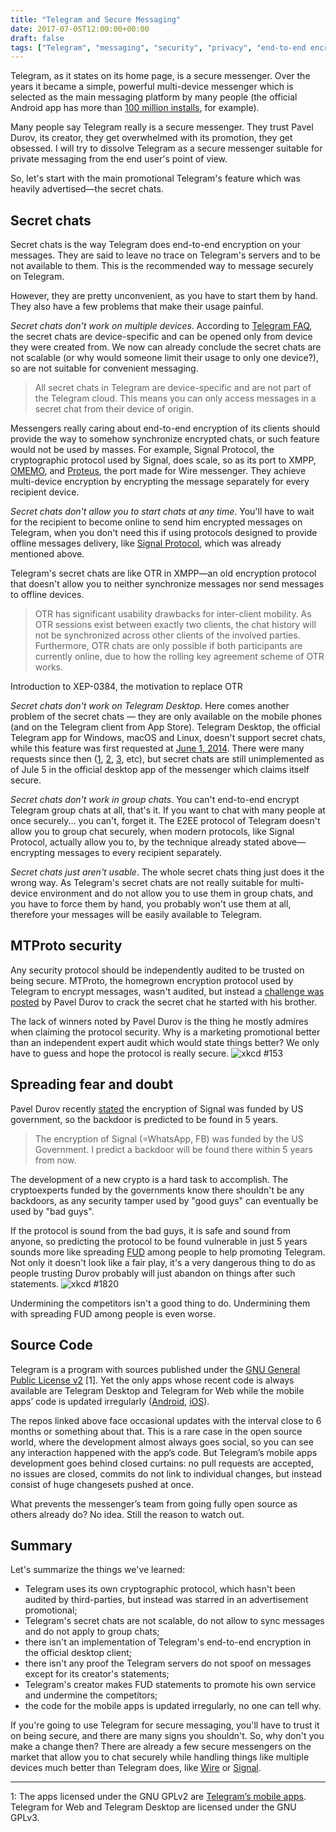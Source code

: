 ```yaml
---
title: "Telegram and Secure Messaging"
date: 2017-07-05T12:00:00+00:00
draft: false
tags: ["Telegram", "messaging", "security", "privacy", "end-to-end encryption"]
---
```


Telegram, as it states on its home page, is a secure messenger. Over the years it became a simple, powerful multi-device messenger which is selected as the main messaging platform by many people (the official Android app has more than [100 million installs](https://play.google.com/store/apps/details?id=org.telegram.messenger), for example).

Many people say Telegram really is a secure messenger. They trust Pavel Durov, its creator, they get overwhelmed with its promotion, they get obsessed. I will try to dissolve Telegram as a secure messenger suitable for private messaging from the end user's point of view.

<!--more-->

So, let's start with the main promotional Telegram's feature which was heavily advertised—the secret chats.

## Secret chats

Secret chats is the way Telegram does end-to-end encryption on your messages. They are said to leave no trace on Telegram's servers and to be not available to them. This is the recommended way to message securely on Telegram.

However, they are pretty unconvenient, as you have to start them by hand. They also have a few problems that make their usage painful.

_Secret chats don't work on multiple devices_. According to [Telegram FAQ](https://telegram.org/faq#q-how-are-secret-chats-different "How are Secret Chats Different?"), the secret chats are device-specific and can be opened only from device they were created from. We now can already conclude the secret chats are not scalable (or why would someone limit their usage to only one device?), so are not suitable for convenient messaging.

> All secret chats in Telegram are device-specific and are not part of the Telegram cloud. This means you can only access messages in a secret chat from their device of origin.

Messengers really caring about end-to-end encryption of its clients should provide the way to somehow synchronize encrypted chats, or such feature would not be used by masses. For example, Signal Protocol, the cryptographic protocol used by Signal, does scale, so as its port to XMPP, [OMEMO](https://xmpp.org/extensions/xep-0384.html "XEP-0384: OMEMO Encryption"), and [Proteus](https://github.com/wireapp/proteus), the port made for Wire messenger. They achieve multi-device encryption by encrypting the message separately for every recipient device.

_Secret chats don't allow you to start chats at any time_. You'll have to wait for the recipient to become online to send him encrypted messages on Telegram, when you don't need this if using protocols designed to provide offline messages delivery, like [Signal Protocol](https://en.wikipedia.org/wiki/Signal_Protocol), which was already mentioned above.

Telegram's secret chats are like OTR in XMPP—an old encryption protocol that doesn't allow you to neither synchronize messages nor send messages to offline devices.

> OTR has significant usability drawbacks for inter-client mobility. As OTR sessions exist between exactly two clients, the chat history will not be synchronized across other clients of the involved parties. Furthermore, OTR chats are only possible if both participants are currently online, due to how the rolling key agreement scheme of OTR works.

<span class="quote__subtitle">Introduction to XEP-0384, the motivation to replace OTR</span>

_Secret chats don't work on Telegram Desktop_. Here comes another problem of the secret chats — they are only available on the mobile phones (and on the Telegram client from App Store). Telegram Desktop, the official Telegram app for Windows, macOS and Linux, doesn't support secret chats, while this feature was first requested at [June 1, 2014](https://github.com/telegramdesktop/tdesktop/issues/5). There were many requests since then ([1](https://github.com/telegramdesktop/tdesktop/issues/118), [2](https://github.com/telegramdesktop/tdesktop/issues/619), [3](https://github.com/telegramdesktop/tdesktop/issues/871), etc), but secret chats are still unimplemented as of Jule 5 in the official desktop app of the messenger which claims itself secure.

_Secret chats don't work in group chats_. You can't end-to-end encrypt Telegram group chats at all, that's it. If you want to chat with many people at once securely... you can't, forget it. The E2EE protocol of Telegram doesn't allow you to group chat securely, when modern protocols, like Signal Protocol, actually allow you to, by the technique already stated above—encrypting messages to every recipient separately.

_Secret chats just aren't usable_. The whole secret chats thing just does it the wrong way. As Telegram's secret chats are not really suitable for multi-device environment and do not allow you to use them in group chats, and you have to force them by hand, you probably won't use them at all, therefore your messages will be easily available to Telegram.

## MTProto security

Any security protocol should be independently audited to be trusted on being secure. MTProto, the homegrown encryption protocol used by Telegram to encrypt messages, wasn't audited, but instead a [challenge was posted](https://telegram.org/blog/cryptocontest "$300000 for Cracking Telegram Encryption") by Pavel Durov to crack the secret chat he started with his brother.

The lack of winners noted by Pavel Durov is the thing he mostly admires when claiming the protocol security. Why is a marketing promotional better than an independent expert audit which would state things better? We only have to guess and hope the protocol is really secure.
![xkcd #153](/img/xkcd-153.png)

## Spreading fear and doubt

Pavel Durov recently [stated](https://twitter.com/durov/status/872891017418113024 "The encryption of Signal (=WhatsApp, FB) was funded by the US Government. I predict a backdoor will be found there within 5 years from now.") the encryption of Signal was funded by US government, so the backdoor is predicted to be found in 5 years.
> The encryption of Signal (=WhatsApp, FB) was funded by the US Government. I predict a backdoor will be found there within 5 years from now.

The development of a new crypto is a hard task to accomplish. The cryptoexperts funded by the governments know there shouldn't be any backdoors, as any security tamper used by "good guys" can eventually be used by "bad guys".

If the protocol is sound from the bad guys, it is safe and sound from anyone, so predicting the protocol to be found vulnerable in just 5 years sounds more like spreading [FUD](https://en.wikipedia.org/wiki/Fear,_uncertainty_and_doubt "Fear, uncertainty and doubt") among people to help promoting Telegram. Not only it doesn't look like a fair play, it's a very dangerous thing to do as people trusting Durov probably will just abandon on things after such statements.
![xkcd #1820](/img/xkcd-1820.png)

Undermining the competitors isn't a good thing to do. Undermining them with spreading FUD among people is even worse.

## Source Code

Telegram is a program with sources published under the [GNU General Public License v2](https://www.gnu.org/licenses/old-licenses/gpl-2.0.en.html) [1]. Yet the only apps whose recent code is always available are Telegram Desktop and Telegram for Web while the mobile apps’ code is updated irregularly ([Android](https://github.com/DrKLO/Telegram/commits/master), [iOS](https://github.com/peter-iakovlev/Telegram/commits/public)).

The repos linked above face occasional updates with the interval close to 6 months or something about that. This is a rare case in the open source world, where the development almost always goes social, so you can see any interaction happened with the app’s code. But Telegram’s mobile apps development goes behind closed curtains: no pull requests are accepted, no issues are closed, commits do not link to individual changes, but instead consist of huge changesets pushed at once.

What prevents the messenger’s team from going fully open source as others already do? No idea. Still the reason to watch out.

## Summary

Let's summarize the things we've learned:

*   Telegram uses its own cryptographic protocol, which hasn't been audited by third-parties, but instead was starred in an advertisement promotional;
*   Telegram's secret chats are not scalable, do not allow to sync messages and do not apply to group chats;
*   there isn't an implementation of Telegram's end-to-end encryption in the official desktop client;
*   there isn't any proof the Telegram servers do not spoof on messages except for its creator's statements;
*   Telegram's creator makes FUD statements to promote his own service and undermine the competitors;
*   the code for the mobile apps is updated irregularly, no one can tell why.

If you're going to use Telegram for secure messaging, you'll have to trust it on being secure, and there are many signs you shouldn't. So, why don't you make a change then? There are already a few secure messengers on the market that allow you to chat securely while handling things like multiple devices much better than Telegram does, like [Wire](https://wireapp.com) or [Signal](https://whispersystems.org).

* * *

1: The apps licensed under the GNU GPLv2 are [Telegram’s mobile apps](https://telegram.org/apps). Telegram for Web and Telegram Desktop are licensed under the GNU GPLv3.

